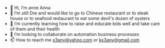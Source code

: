 - 👋 Hi, I’m anne Anna
- 👀 I’m still Dre and would like to go to Chinese restaurant or to steak house or to seafood restaurant to eat some devil's dozen of oysters
- 🌱 I’m currently learning how to raise and educate kids well and take care of them and their health 
- 💞️ I’m looking to collaborate on automation business processes
- 📫 How to reach me x3any@yahoo.com or kx3any@gmail.com

<!---
x3kany/x3kany is a ✨ special ✨ repository because its `README.md` (this file) appears on your GitHub profile.
You can click the Preview link to take a look at your changes.
--->

